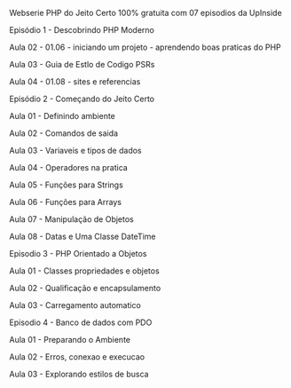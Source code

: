 Webserie PHP do Jeito Certo 100% gratuita com 07 episodios da UpInside

Episódio 1 - Descobrindo PHP Moderno 

Aula 02 - 01.06 - iniciando um projeto - aprendendo boas praticas do PHP  

Aula 03 - Guia de Estlo de Codigo PSRs

Aula 04 - 01.08 - sites e referencias


Episódio 2 - Começando do Jeito Certo

Aula 01 - Definindo ambiente

Aula 02 - Comandos de saida

Aula 03 - Variaveis e tipos de dados

Aula 04 - Operadores na pratica

Aula 05 - Funções para Strings

Aula 06 - Funções para Arrays

Aula 07 - Manipulação de Objetos

Aula 08 - Datas e Uma Classe DateTime


Episodio 3 - PHP Orientado a Objetos

Aula 01 - Classes propriedades e objetos

Aula 02 - Qualificação e encapsulamento

Aula 03 - Carregamento automatico


Episodio 4 - Banco de dados com PDO

Aula 01 - Preparando o Ambiente

Aula 02 - Erros, conexao e execucao

Aula 03 - Explorando estilos de busca

